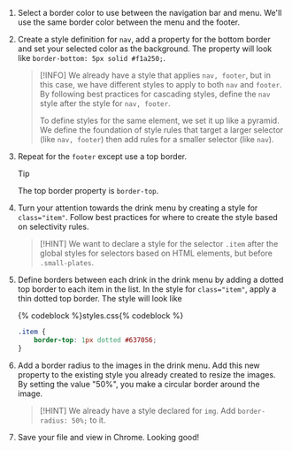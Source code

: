 1. Select a border color to use between the navigation bar and menu. We'll use the same border color between the menu and the footer.

1. Create a style definition for `nav`, add a property for the bottom border and set your selected color as the background. The property will look like `border-bottom: 5px solid #f1a250;`. 

   >[!INFO]
   >We already have a style that applies `nav, footer`, but in this case, we have different styles to apply to both `nav` and `footer`. By following best practices for cascading styles, define the `nav` style after the style for `nav, footer`. 
   >
   >To define styles for the same element, we set it up like a pyramid. We define the foundation of style rules that target a larger selector (like `nav, footer`) then add rules for a smaller selector (like `nav`).

1. Repeat for the `footer` except use a top border.

   >[!TIP]
   >The top border property is `border-top`.

1. Turn your attention towards the drink menu by creating a style for `class="item"`. Follow best practices for where to create the style based on selectivity rules.

   >[!HINT]
   >We want to declare a style for the selector `.item` after the global styles for selectors based on HTML elements, but before `.small-plates`.

1. Define borders between each drink in the drink menu by adding a dotted top border to each item in the list. In the style for `class="item"`, apply a thin dotted top border. The style will look like
    
    {% codeblock %}styles.css{% codeblock %}
    ```css
    .item {
        border-top: 1px dotted #637056;
    }
    ```
1. Add a border radius to the images in the drink menu. Add this new property to the existing style you already created to resize the images. By setting the value "50%", you make a circular border around the image. 

   >[!HINT]
   >We already have a style declared for `img`. Add `border-radius: 50%;` to it. 
    
1. Save your file and view in Chrome. Looking good!